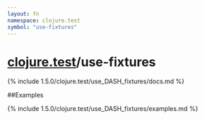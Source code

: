 ```yaml
---
layout: fn
namespace: clojure.test
symbol: "use-fixtures"
---
```


# [clojure.test](../)/use-fixtures

{% include 1.5.0/clojure.test/use_DASH_fixtures/docs.md %}

##Examples

{% include 1.5.0/clojure.test/use_DASH_fixtures/examples.md %}

